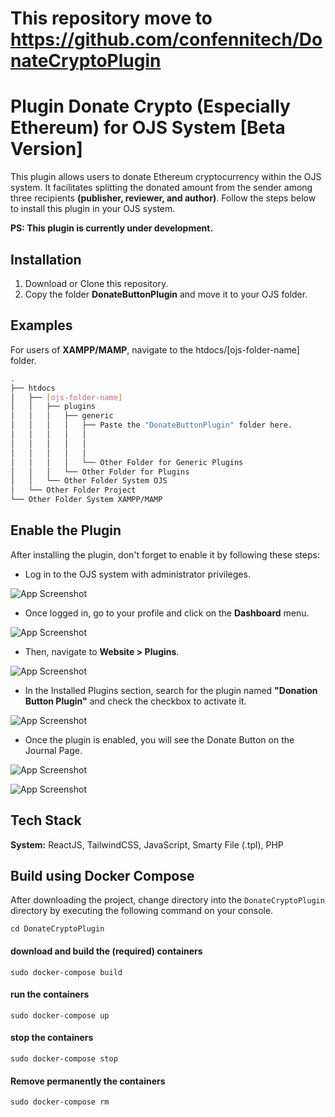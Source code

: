 # This repository move to https://github.com/confennitech/DonateCryptoPlugin
# Plugin Donate Crypto (Especially Ethereum) for OJS System [Beta Version]

This plugin allows users to donate Ethereum cryptocurrency within the OJS system. It facilitates splitting the donated amount from the sender among three recipients **(publisher, reviewer, and author)**. Follow the steps below to install this plugin in your OJS system.

**PS: This plugin is currently under development.**


## Installation

1. Download or Clone this repository.
2. Copy the folder **DonateButtonPlugin** and move it to your OJS folder.

## Examples

For users of **XAMPP/MAMP**, navigate to the htdocs/[ojs-folder-name] folder.

```bash
.
├── htdocs
│   ├── [ojs-folder-name]
│   │   ├── plugins
│   │   │   ├── generic
│   │   │   │   ├── Paste the "DonateButtonPlugin" folder here.
│   │   │   │   │   
│   │   │   │   │   
│   │   │   │   │   
│   │   │   │   └── Other Folder for Generic Plugins
│   │   │   └── Other Folder for Plugins
│   │   └── Other Folder System OJS
│   └── Other Folder Project
└── Other Folder System XAMPP/MAMP
```

## Enable the Plugin

After installing the plugin, don't forget to enable it by following these steps:

- Log in to the OJS system with administrator privileges.

![App Screenshot](https://github.com/dannyjiustian/DonateCryptoPlugin/assets/26474898/6a5e651d-b4b4-453e-b154-056f0a7678eb)

- Once logged in, go to your profile and click on the **Dashboard** menu.

![App Screenshot](https://github.com/dannyjiustian/DonateCryptoPlugin/assets/26474898/c5b84267-155d-4b39-9436-7f3c11a74673)

- Then, navigate to **Website > Plugins**.

![App Screenshot](https://github.com/dannyjiustian/DonateCryptoPlugin/assets/26474898/01d95d23-c2aa-44d0-84e9-b88704df854c)

- In the Installed Plugins section, search for the plugin named **"Donation Button Plugin"** and check the checkbox to activate it.

![App Screenshot](https://github.com/dannyjiustian/DonateCryptoPlugin/assets/26474898/f3f3961a-4871-49bd-9688-b32e7312ce43)

- Once the plugin is enabled, you will see the Donate Button on the Journal Page.

![App Screenshot](https://github.com/dannyjiustian/DonateCryptoPlugin/assets/26474898/315f629c-2cc8-479b-91bf-a9eb9128f391)
  
![App Screenshot](https://github.com/dannyjiustian/DonateCryptoPlugin/assets/26474898/d4e992ac-5013-4103-a219-9aaee409d327)

## Tech Stack

**System:** ReactJS, TailwindCSS, JavaScript, Smarty File (.tpl), PHP

## Build using Docker Compose

After downloading the project, change directory into the `DonateCryptoPlugin` directory by executing the following command on your console.
```
cd DonateCryptoPlugin
```

####  download and build the (required) containers
```
sudo docker-compose build
```

####  run the containers
```
sudo docker-compose up
```

####  stop the containers
```
sudo docker-compose stop
```

#### Remove permanently the containers
```
sudo docker-compose rm
```
